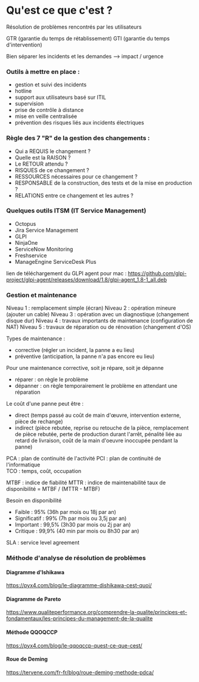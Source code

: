 # Qu'est ce que c'est ? 

Résolution de problèmes rencontrés par les utilisateurs

GTR (garantie du temps de rétablissement)
GTI (garantie du temps d'intervention)

Bien séparer les incidents et les demandes
--> impact / urgence 

### Outils à mettre en place : 
- gestion et suivi des incidents 
- hotline
- support aux utilisateurs basé sur ITIL
- supervision
- prise de contrôle à distance 
- mise en veille centralisée
- prévention des risques liés aux incidents électriques

### Règle des 7 "R" de la gestion des changements :
- Qui a REQUIS le changement ?
- Quelle est la RAISON ?
- Le RETOUR attendu ?
- RISQUES de ce changement ?
- RESSOURCES nécessaires pour ce changement ?
- RESPONSABLE de la construction, des tests et de la mise en production ?
- RELATIONS entre ce changement et les autres ?

### Quelques outils ITSM (IT Service Management)
- Octopus 
- Jira Service Management
- GLPI
- NinjaOne
- ServiceNow Monitoring 
- Freshservice
- ManageEngine ServiceDesk Plus

lien de téléchargement du GLPI agent pour mac : 
https://github.com/glpi-project/glpi-agent/releases/download/1.8/glpi-agent_1.8-1_all.deb

### Gestion et maintenance

Niveau 1 : remplacement simple (écran)
Niveau 2 : opération mineure (ajouter un cable)
Niveau 3 : opération avec un diagnostique (changement disque dur)
Niveau 4 : travaux importants de maintenance (configuration de NAT)
Niveau 5 : travaux de réparation ou de rénovation (changement d'OS)

Types de maintenance : 
- corrective (régler un incident, la panne a eu lieu)
- préventive (anticipation, la panne n'a pas encore eu lieu)

Pour une maintenance corrective, soit je répare, soit je dépanne
- réparer : on règle le problème
- dépanner : on règle temporairement le problème en attendant une réparation 

Le coût d'une panne peut être :
- direct (temps passé au coût de main d'œuvre, intervention externe, pièce de rechange) 
- indirect (pièce rebutée, reprise ou retouche de la pièce, remplacement de pièce rebutée, perte de production durant l'arrêt, pénalité liée au retard de livraison, coût de la main d'oeuvre inoccupée pendant la panne)

PCA : plan de continuité de l'activité 
PCI : plan de continuité de l'informatique  
TCO : temps, coût, occupation 

MTBF : indice de fiabilité 
MTTR : indice de maintenabilité 
taux de disponibilité = MTBF / (MTTR - MTBF)

Besoin en disponibilité 
- Faible : 95% (36h par mois ou 18j par an)
- Significatif : 99% (7h par mois ou 3,5j par an)
- Important : 99,5% (3h30 par mois ou 2j par an)
- Critique : 99,9% (40 min par mois ou 8h30 par an)

SLA : service level agreement 

### Méthode d'analyse de résolution de problèmes

#### Diagramme d'Ishikawa

https://pyx4.com/blog/le-diagramme-dishikawa-cest-quoi/

#### Diagramme de Pareto

https://www.qualiteperformance.org/comprendre-la-qualite/principes-et-fondamentaux/les-principes-du-management-de-la-qualite

#### Méthode QQOQCCP

https://pyx4.com/blog/le-qqoqccp-quest-ce-que-cest/

#### Roue de Deming

https://tervene.com/fr-fr/blog/roue-deming-methode-pdca/


